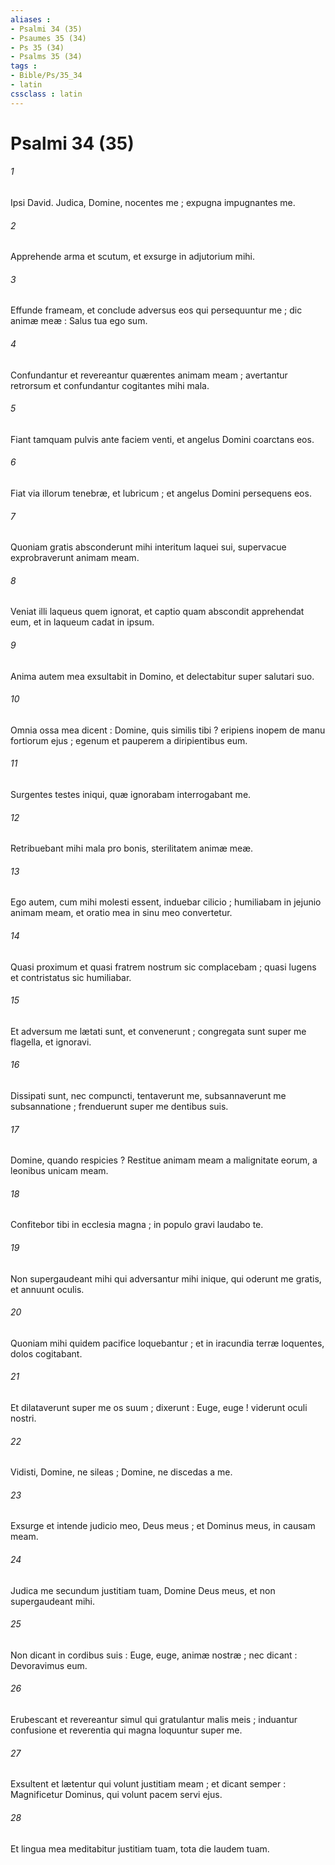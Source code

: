 ```yaml
---
aliases : 
- Psalmi 34 (35)
- Psaumes 35 (34)
- Ps 35 (34)
- Psalms 35 (34)
tags : 
- Bible/Ps/35_34
- latin
cssclass : latin
---
```


# Psalmi 34 (35)

###### 1
Ipsi David. Judica, Domine, nocentes me ; expugna impugnantes me.
###### 2
Apprehende arma et scutum, et exsurge in adjutorium mihi.
###### 3
Effunde frameam, et conclude adversus eos qui persequuntur me ; dic animæ meæ : Salus tua ego sum.
###### 4
Confundantur et revereantur quærentes animam meam ; avertantur retrorsum et confundantur cogitantes mihi mala.
###### 5
Fiant tamquam pulvis ante faciem venti, et angelus Domini coarctans eos.
###### 6
Fiat via illorum tenebræ, et lubricum ; et angelus Domini persequens eos.
###### 7
Quoniam gratis absconderunt mihi interitum laquei sui, supervacue exprobraverunt animam meam.
###### 8
Veniat illi laqueus quem ignorat, et captio quam abscondit apprehendat eum, et in laqueum cadat in ipsum.
###### 9
Anima autem mea exsultabit in Domino, et delectabitur super salutari suo.
###### 10
Omnia ossa mea dicent : Domine, quis similis tibi ? eripiens inopem de manu fortiorum ejus ; egenum et pauperem a diripientibus eum.
###### 11
Surgentes testes iniqui, quæ ignorabam interrogabant me.
###### 12
Retribuebant mihi mala pro bonis, sterilitatem animæ meæ.
###### 13
Ego autem, cum mihi molesti essent, induebar cilicio ; humiliabam in jejunio animam meam, et oratio mea in sinu meo convertetur.
###### 14
Quasi proximum et quasi fratrem nostrum sic complacebam ; quasi lugens et contristatus sic humiliabar.
###### 15
Et adversum me lætati sunt, et convenerunt ; congregata sunt super me flagella, et ignoravi.
###### 16
Dissipati sunt, nec compuncti, tentaverunt me, subsannaverunt me subsannatione ; frenduerunt super me dentibus suis.
###### 17
Domine, quando respicies ? Restitue animam meam a malignitate eorum, a leonibus unicam meam.
###### 18
Confitebor tibi in ecclesia magna ; in populo gravi laudabo te.
###### 19
Non supergaudeant mihi qui adversantur mihi inique, qui oderunt me gratis, et annuunt oculis.
###### 20
Quoniam mihi quidem pacifice loquebantur ; et in iracundia terræ loquentes, dolos cogitabant.
###### 21
Et dilataverunt super me os suum ; dixerunt : Euge, euge ! viderunt oculi nostri.
###### 22
Vidisti, Domine, ne sileas ; Domine, ne discedas a me.
###### 23
Exsurge et intende judicio meo, Deus meus ; et Dominus meus, in causam meam.
###### 24
Judica me secundum justitiam tuam, Domine Deus meus, et non supergaudeant mihi.
###### 25
Non dicant in cordibus suis : Euge, euge, animæ nostræ ; nec dicant : Devoravimus eum.
###### 26
Erubescant et revereantur simul qui gratulantur malis meis ; induantur confusione et reverentia qui magna loquuntur super me.
###### 27
Exsultent et lætentur qui volunt justitiam meam ; et dicant semper : Magnificetur Dominus, qui volunt pacem servi ejus.
###### 28
Et lingua mea meditabitur justitiam tuam, tota die laudem tuam.
